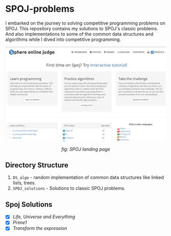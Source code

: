 # SPOJ-problems
I embarked on the journey to solving competitive programming problems on SPOJ. This repository contains my solutions to SPOJ's classic problems. And also implementations to some of the common data structures and algorithms while I dived into competitive programming.

<p align="center">
  <img src="https://github.com/himanshuc3/SPOJ-problems/blob/master/assets/spog_landing_page.png">
</p>
<p align="center"><i>fig: SPOJ landing page</i></p>

## Directory Structure
  1. ```DS_algo``` - random implementation of common data structures like linked lists, trees.
  2. ```SPOJ_solutions``` - Solutions to classic SPOJ problems.
  
## Spoj Solutions
 
 - [x] *Life, Universe and Everything*
 - [x] *Prime1*
 - [x] *Transform the expression*
